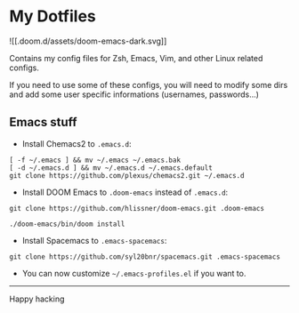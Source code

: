 # My Dotfiles

![[.doom.d/assets/doom-emacs-dark.svg]]

Contains my config files for Zsh, Emacs, Vim, and other Linux related configs.

If you need to use some of these configs, you will need to modify some dirs and add some user specific informations (usernames, passwords...)

## Emacs stuff
- Install Chemacs2 to `.emacs.d`:
```shell
[ -f ~/.emacs ] && mv ~/.emacs ~/.emacs.bak
[ -d ~/.emacs.d ] && mv ~/.emacs.d ~/.emacs.default
git clone https://github.com/plexus/chemacs2.git ~/.emacs.d
```

- Install DOOM Emacs to `.doom-emacs` instead of `.emacs.d`:
```shell
git clone https://github.com/hlissner/doom-emacs.git .doom-emacs

./doom-emacs/bin/doom install
```

- Install Spacemacs to `.emacs-spacemacs`:
```shell
git clone https://github.com/syl20bnr/spacemacs.git .emacs-spacemacs
```

- You can now customize `~/.emacs-profiles.el` if you want to.

---
Happy hacking
